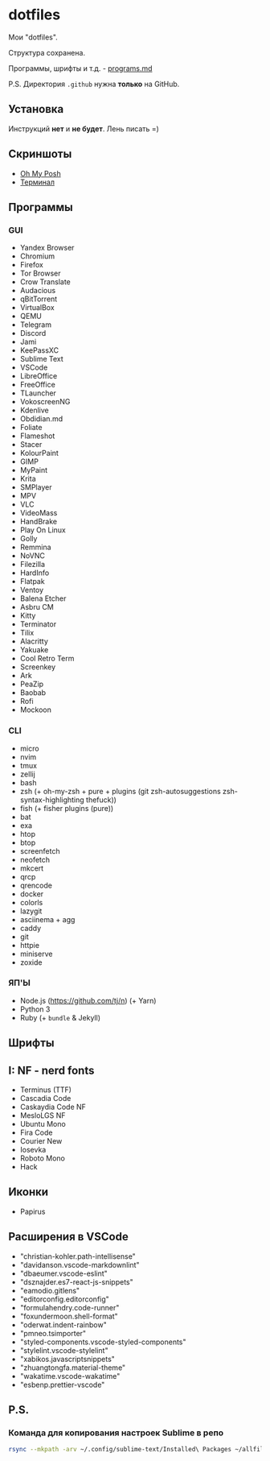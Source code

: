 # dotfiles

Мои "dotfiles".

Структура сохранена.

Программы, шрифты и т.д. - [programs.md](programs.md)

P.S. Директория `.github` нужна **только** на GitHub.

## Установка

Инструкций **нет** и **не будет**. Лень писать =)

## Скриншоты

- [Oh My Posh](.github/omp.png)
- [Терминал](.github/terminal.png)

## Программы

### GUI

- Yandex Browser
- Chromium
- Firefox
- Tor Browser
- Crow Translate
- Audacious
- qBitTorrent
- VirtualBox
- QEMU
- Telegram
- Discord
- Jami
- KeePassXC
- Sublime Text
- VSCode
- LibreOffice
- FreeOffice
- TLauncher
- VokoscreenNG
- Kdenlive
- Obdidian.md
- Foliate
- Flameshot
- Stacer
- KolourPaint
- GIMP
- MyPaint
- Krita
- SMPlayer
- MPV
- VLC
- VideoMass
- HandBrake
- Play On Linux
- Golly
- Remmina
- NoVNC
- Filezilla
- HardInfo
- Flatpak
- Ventoy
- Balena Etcher
- Asbru CM
- Kitty
- Terminator
- Tilix
- Alacritty
- Yakuake
- Cool Retro Term
- Screenkey
- Ark
- PeaZip
- Baobab
- Rofi
- Mockoon

### CLI

- micro
- nvim
- tmux
- zellij
- bash
- zsh (+ oh-my-zsh + pure + plugins (git zsh-autosuggestions zsh-syntax-highlighting thefuck))
- fish (+ fisher plugins (pure))
- bat
- exa
- htop
- btop
- screenfetch
- neofetch
- mkcert
- qrcp
- qrencode
- docker
- colorls
- lazygit
- asciinema + agg
- caddy
- git
- httpie
- miniserve
- zoxide

### ЯП'Ы

- Node.js (https://github.com/tj/n) (+ Yarn)
- Python 3
- Ruby (+ `bundle` & Jekyll)

## Шрифты

## I: NF - nerd fonts

- Terminus (TTF)
- Cascadia Code
- Caskaydia Code NF
- MesloLGS NF
- Ubuntu Mono
- Fira Code
- Courier New
- Iosevka
- Roboto Mono
- Hack

## Иконки

- Papirus

## Расширения в VSCode

- "christian-kohler.path-intellisense"
- "davidanson.vscode-markdownlint"
- "dbaeumer.vscode-eslint"
- "dsznajder.es7-react-js-snippets"
- "eamodio.gitlens"
- "editorconfig.editorconfig"
- "formulahendry.code-runner"
- "foxundermoon.shell-format"
- "oderwat.indent-rainbow"
- "pmneo.tsimporter"
- "styled-components.vscode-styled-components"
- "stylelint.vscode-stylelint"
- "xabikos.javascriptsnippets"
- "zhuangtongfa.material-theme"
- "wakatime.vscode-wakatime"
- "esbenp.prettier-vscode"

## P.S.

### Команда для копирования настроек Sublime в репо
```bash
rsync --mkpath -arv ~/.config/sublime-text/Installed\ Packages ~/allfiles/files/A.ВАЖНЫЕ/dotfiles/.config/sublime-text/ && rsync --mkpath -arv --exclude='Waka*' --exclude='waka*' ~/.config/sublime-text/Packages/User ~/allfiles/files/A.ВАЖНЫЕ/dotfiles/.config/sublime-text/Packages
```
